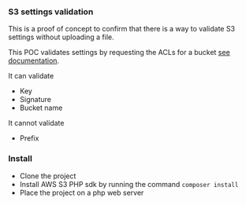### S3 settings validation
This is a proof of concept to confirm that there is a way to validate S3 settings without uploading a file.

This POC validates settings by requesting the ACLs for a bucket [see documentation](http://docs.aws.amazon.com/aws-sdk-php/v2/api/class-Aws.S3.S3Client.html#_getBucketAcl).

It can validate
* Key
* Signature
* Bucket name

It cannot validate
* Prefix

### Install
* Clone the project 
* Install AWS S3 PHP sdk by running the command `composer install`
* Place the project on a php web server